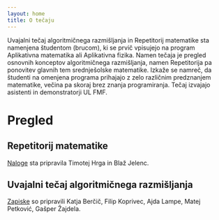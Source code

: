 ```yaml
---
layout: home
title: O tečaju
---
```


Uvajalni tečaj algoritmičnega razmišljanja in Repetitorij matematike sta namenjena študentom (brucom), ki se prvič vpisujejo na program Aplikativna matematika ali Aplikativna fizika. Namen tečaja je pregled osnovnih konceptov algoritmičnega razmišljanja, namen Repetitorija pa ponovitev glavnih tem srednješolske matematike. Izkaže se namreč, da študenti na omenjena programa prihajajo z zelo različnim predznanjem matematike, večina pa skoraj brez znanja programiranja. Tečaj izvajajo asistenti in demonstratorji UL FMF.

# Pregled

## Repetitorij matematike

[Naloge](RepetitorijMatematike.pdf) sta pripravila Timotej Hrga in Blaž Jelenc.

## Uvajalni tečaj algoritmičnega razmišljanja

[Zapiske](utp/) so pripravili Katja Berčič, Filip Koprivec, Ajda Lampe, Matej Petković, Gašper Žajdela.
